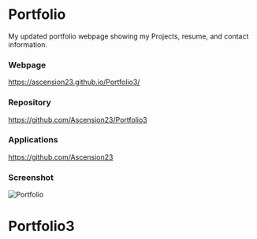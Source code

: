 # Portfolio

My updated portfolio webpage showing my Projects, resume, and contact information.

### Webpage
https://ascension23.github.io/Portfolio3/

### Repository
https://github.com/Ascension23/Portfolio3

### Applications
https://github.com/Ascension23

### Screenshot
![Portfolio](https://user-images.githubusercontent.com/77472152/126877408-8c0a76a1-cb57-45de-98f5-f8d51763090d.png)




# Portfolio3
